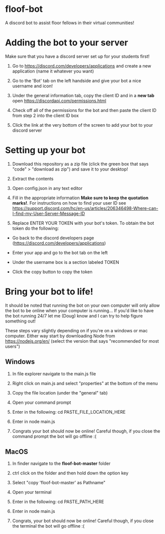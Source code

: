 # floof-bot
A discord bot to assist floor fellows in their virtual communities!

# Adding the bot to your server
Make sure that you have a discord server set up for your students first!
1. Go to https://discord.com/developers/applications and create a new application (name it whatever you want)

2. Go to the 'Bot' tab on the left handside and give your bot a nice username and icon!

2. Under the general information tab, copy the client ID and in a <strong>new tab</strong> open https://discordapi.com/permissions.html

3. Check off all of the permissions for the bot and then paste the client ID from step 2 into the client ID box

4. Click the link at the very bottom of the screen to add your bot to your discord server

# Setting up your bot
1. Download this repository as a zip file (click the green box that says "code" > "download as zip") and save it to your desktop!

2. Extract the contents

3. Open config.json in any text editor

4. Fill in the appropriate information <b>Make sure to keep the quotation marks!</b>. For instructions on how to find your user ID see https://support.discord.com/hc/en-us/articles/206346498-Where-can-I-find-my-User-Server-Message-ID

5. Replace ENTER YOUR TOKEN with your bot's token. To obtain the bot token do the following:

* Go back to the discord developers page (https://discord.com/developers/applications)

* Enter your app and go to the bot tab on the left

* Under the username box is a section labeled TOKEN

* Click the copy button to copy the token

# Bring your bot to life!
It should be noted that running the bot on your own computer will only allow the bot to be online when your computer is running... If you'd like to have the bot running 24/7 let me (Doug) know and I can try to help figure something out!

These steps vary slightly depending on if you're on a windows or mac computer. Either way start by downloading Node from https://nodejs.org/en/ (select the version that says "recommended for most users")

<h2> Windows </h2>

1. In file explorer navigate to the main.js file

2. Right click on main.js and select "properties" at the bottom of the menu

3. Copy the file location (under the "general" tab)

4. Open your command prompt

5. Enter in the following: cd PASTE_FILE_LOCATION_HERE

6. Enter in node main.js

7. Congrats your bot should now be online! Careful though, if you close the command prompt the bot will go offline :(

<h2> MacOS </h2>

1. In finder navigate to the <b>floof-bot-master</b> folder

2. ctrl click on the folder and then hold down the option key

3. Select "copy 'floof-bot-master' as Pathname"

4. Open your terminal

5. Enter in the following: cd PASTE_PATH_HERE

6. Enter in node main.js

7. Congrats, your bot should now be online! Careful though, if you close the terminal the bot will go offline :(
